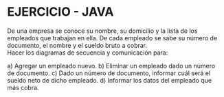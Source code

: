 # EJERCICIO - JAVA
De una empresa se conoce su nombre, su domicilio y la lista de los empleados que trabajan en ella. De cada empleado se sabe su número de documento, el nombre y el sueldo bruto a cobrar.  
Hacer los diagramas de secuencia y comunicación para: 

a) Agregar un empleado nuevo. 
b) Eliminar un empleado dado un número de documento. 
c) Dado un número de documento, informar cuál será el sueldo neto de 
dicho empleado. 
d) Informar los datos del empleado que más cobra. 
